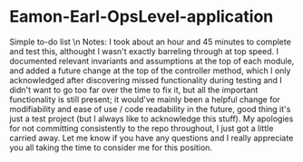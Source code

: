 # Eamon-Earl-OpsLevel-application
Simple to-do list
\n
Notes: I took about an hour and 45 minutes to complete and test this, althought I wasn't exactly barreling through at top speed. I documented relevant invariants and assumptions at the top of each module, and added a future change at the top of the controller method, which I only acknowledged after discovering missed functionality during testing and I didn't want to go too far over the time to fix it, but all the important functionality is still present; it would've mainly been a helpful change for modifiability and ease of use / code readability in the future, good thing it's just a test project (but I always like to acknowledge this stuff). My apologies for not committing consistently to the repo throughout, I just got a little carried away. Let me know if you have any questions and I really appreciate you all taking the time to consider me for this position. 
